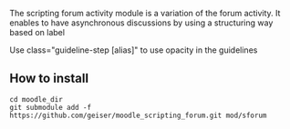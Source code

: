 
The scripting forum activity module is a variation of the forum activity.
It enables to have asynchronous discussions by using a structuring way based on label

Use class="guideline-step [alias]" to use opacity in the guidelines 

## How to install
    cd moodle_dir
    git submodule add -f https://github.com/geiser/moodle_scripting_forum.git mod/sforum

